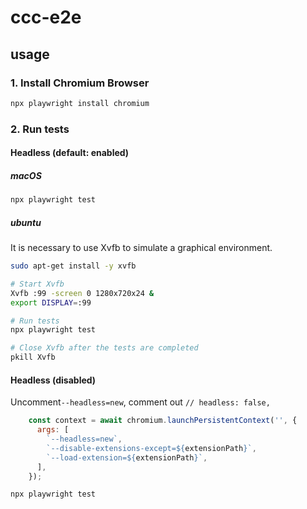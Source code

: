 # ccc-e2e

## usage

 ### 1. Install Chromium Browser

```bash
npx playwright install chromium
```



### 2. Run tests

#### Headless (default: enabled)

##### macOS

```bash
npx playwright test
```

##### ubuntu

It is necessary to use Xvfb to simulate a graphical environment.

```bash
sudo apt-get install -y xvfb

# Start Xvfb
Xvfb :99 -screen 0 1280x720x24 &
export DISPLAY=:99

# Run tests
npx playwright test

# Close Xvfb after the tests are completed
pkill Xvfb
```



#### Headless (disabled)

Uncomment`--headless=new`,  comment out `// headless: false,`

```js
    const context = await chromium.launchPersistentContext('', {
      args: [
        `--headless=new`,
        `--disable-extensions-except=${extensionPath}`,
        `--load-extension=${extensionPath}`,
      ],
    });
```

```bash
npx playwright test
```

